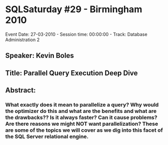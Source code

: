 # SQLSaturday #29 - Birmingham 2010
Event Date: 27-03-2010 - Session time: 00:00:00 - Track: Database Administration 2
## Speaker: Kevin Boles
## Title: Parallel Query Execution Deep Dive
## Abstract:
### What exactly does it mean to parallelize a query?  Why would the optimizer do this and what are the benefits and what are the drawbacks??  Is it always faster?  Can it cause problems?  Are there reasons we might NOT want parallelization?  These are some of the topics we will cover as we dig into this facet of the SQL Server relational engine.
